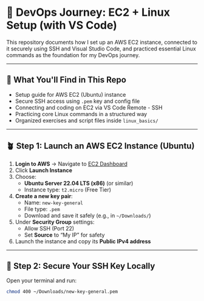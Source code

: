 # 🐧 DevOps Journey: EC2 + Linux Setup (with VS Code)

This repository documents how I set up an AWS EC2 instance, connected to it securely using SSH and Visual Studio Code, and practiced essential Linux commands as the foundation for my DevOps journey.

---

## 🔧 What You'll Find in This Repo

- Setup guide for AWS EC2 (Ubuntu) instance
- Secure SSH access using `.pem` key and config file
- Connecting and coding on EC2 via VS Code Remote - SSH
- Practicing core Linux commands in a structured way
- Organized exercises and script files inside `linux_basics/`

---

## 🪴 Step 1: Launch an AWS EC2 Instance (Ubuntu)

1. **Login to AWS** → Navigate to [EC2 Dashboard](https://console.aws.amazon.com/ec2)
2. Click **Launch Instance**
3. Choose:
   - **Ubuntu Server 22.04 LTS (x86)** (or similar)
   - Instance type: `t2.micro` (Free Tier)
4. **Create a new key pair**:
   - Name: `new-key-general`
   - File type: `.pem`
   - Download and save it safely (e.g., in `~/Downloads/`)
5. Under **Security Group** settings:
   - Allow SSH (Port 22)
   - Set **Source** to “My IP” for safety
6. Launch the instance and copy its **Public IPv4 address**

---

## 🔐 Step 2: Secure Your SSH Key Locally

Open your terminal and run:

```bash
chmod 400 ~/Downloads/new-key-general.pem
